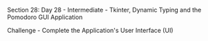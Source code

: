 Section 28: Day 28 - Intermediate - Tkinter, Dynamic
Typing and the Pomodoro GUI Application

 Challenge - Complete the Application's User Interface (UI)
